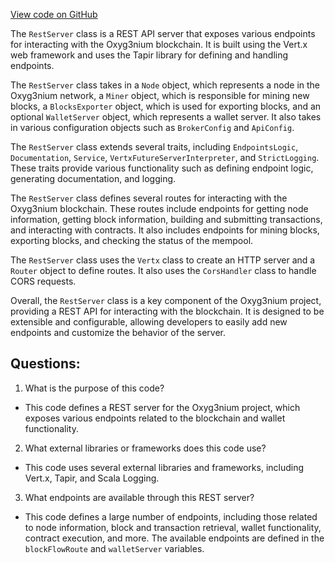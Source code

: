 [View code on GitHub](https://github.com/alephium/alephium/app/src/main/scala/org/alephium/app/RestServer.scala)

The `RestServer` class is a REST API server that exposes various endpoints for interacting with the Oxyg3nium blockchain. It is built using the Vert.x web framework and uses the Tapir library for defining and handling endpoints. 

The `RestServer` class takes in a `Node` object, which represents a node in the Oxyg3nium network, a `Miner` object, which is responsible for mining new blocks, a `BlocksExporter` object, which is used for exporting blocks, and an optional `WalletServer` object, which represents a wallet server. It also takes in various configuration objects such as `BrokerConfig` and `ApiConfig`.

The `RestServer` class extends several traits, including `EndpointsLogic`, `Documentation`, `Service`, `VertxFutureServerInterpreter`, and `StrictLogging`. These traits provide various functionality such as defining endpoint logic, generating documentation, and logging.

The `RestServer` class defines several routes for interacting with the Oxyg3nium blockchain. These routes include endpoints for getting node information, getting block information, building and submitting transactions, and interacting with contracts. It also includes endpoints for mining blocks, exporting blocks, and checking the status of the mempool.

The `RestServer` class uses the `Vertx` class to create an HTTP server and a `Router` object to define routes. It also uses the `CorsHandler` class to handle CORS requests. 

Overall, the `RestServer` class is a key component of the Oxyg3nium project, providing a REST API for interacting with the blockchain. It is designed to be extensible and configurable, allowing developers to easily add new endpoints and customize the behavior of the server.
## Questions: 
 1. What is the purpose of this code?
- This code defines a REST server for the Oxyg3nium project, which exposes various endpoints related to the blockchain and wallet functionality.

2. What external libraries or frameworks does this code use?
- This code uses several external libraries and frameworks, including Vert.x, Tapir, and Scala Logging.

3. What endpoints are available through this REST server?
- This code defines a large number of endpoints, including those related to node information, block and transaction retrieval, wallet functionality, contract execution, and more. The available endpoints are defined in the `blockFlowRoute` and `walletServer` variables.